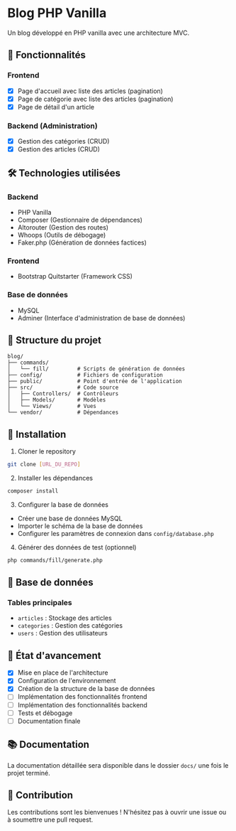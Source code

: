 # Blog PHP Vanilla

Un blog développé en PHP vanilla avec une architecture MVC.

## 🚀 Fonctionnalités

### Frontend

-   [x] Page d'accueil avec liste des articles (pagination)
-   [x] Page de catégorie avec liste des articles (pagination)
-   [x] Page de détail d'un article

### Backend (Administration)

-   [x] Gestion des catégories (CRUD)
-   [x] Gestion des articles (CRUD)

## 🛠️ Technologies utilisées

### Backend

-   PHP Vanilla
-   Composer (Gestionnaire de dépendances)
-   Altorouter (Gestion des routes)
-   Whoops (Outils de débogage)
-   Faker.php (Génération de données factices)

### Frontend

-   Bootstrap Quitstarter (Framework CSS)

### Base de données

-   MySQL
-   Adminer (Interface d'administration de base de données)

## 📁 Structure du projet

```
blog/
├── commands/
│   └── fill/         # Scripts de génération de données
├── config/           # Fichiers de configuration
├── public/           # Point d'entrée de l'application
├── src/              # Code source
│   ├── Controllers/  # Contrôleurs
│   ├── Models/       # Modèles
│   └── Views/        # Vues
└── vendor/           # Dépendances
```

## 🚀 Installation

1. Cloner le repository

```bash
git clone [URL_DU_REPO]
```

2. Installer les dépendances

```bash
composer install
```

3. Configurer la base de données

-   Créer une base de données MySQL
-   Importer le schéma de la base de données
-   Configurer les paramètres de connexion dans `config/database.php`

4. Générer des données de test (optionnel)

```bash
php commands/fill/generate.php
```

## 📝 Base de données

### Tables principales

-   `articles` : Stockage des articles
-   `categories` : Gestion des catégories
-   `users` : Gestion des utilisateurs

## 🔄 État d'avancement

-   [x] Mise en place de l'architecture
-   [x] Configuration de l'environnement
-   [x] Création de la structure de la base de données
-   [ ] Implémentation des fonctionnalités frontend
-   [ ] Implémentation des fonctionnalités backend
-   [ ] Tests et débogage
-   [ ] Documentation finale

## 📚 Documentation

La documentation détaillée sera disponible dans le dossier `docs/` une fois le projet terminé.

## 👥 Contribution

Les contributions sont les bienvenues ! N'hésitez pas à ouvrir une issue ou à soumettre une pull request.
